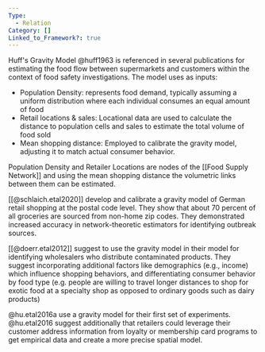 ```yaml
---
Type:
  - Relation
Category: []
Linked_to_Framework?: true
---
```

Huff's Gravity Model @huff1963 is referenced in several publications for estimating the food flow between supermarkets and customers within the context of food safety investigations. The model uses as inputs:
- Population Density: represents food demand, typically assuming a uniform distribution where each individual consumes an equal amount of food
- Retail locations & sales: Locational data are used to calculate the distance to population cells and sales to estimate the total volume of food sold
- Mean shopping distance: Employed to calibrate the gravity model, adjusting it to match actual consumer behavior.

Population Density and Retailer Locations are nodes of the [[Food Supply Network]] and using the mean shopping distance the volumetric links between them can be estimated. 

[[@schlaich.etal2020]] develop and calibrate a gravity model of German retail shopping at the postal code level. They show that about 70 percent of all groceries are sourced from non-home zip codes. They demonstrated increased accuracy in network-theoretic estimators for identifying outbreak sources.

[[@doerr.etal2012]] suggest to use the gravity model in their model for identifying wholesalers who distribute contaminated products. They suggest incorporating additional factors like demographics (e.g., income) which influence shopping behaviors, and differentiating consumer behavior by food type (e.g. people are willing to travel longer distances to shop for exotic food at a specialty shop as opposed to ordinary goods such as dairy products)

@hu.etal2016a use a gravity model for their first set of experiments. @hu.etal2016 suggest additionally that retailers could leverage their customer address information from loyalty or membership card programs to get empirical data and create a more precise spatial model. 

